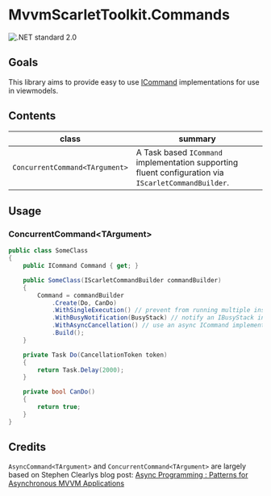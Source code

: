 # MvvmScarletToolkit.Commands

![.NET standard 2.0](https://img.shields.io/badge/.NET-standard2.0-brightgreen)

## Goals

This library aims to provide easy to use [ICommand](https://docs.microsoft.com/en-gb/dotnet/api/system.windows.input.icommand) implementations for use in viewmodels.

## Contents

|class|summary|
|---|---|
|``ConcurrentCommand<TArgument>``|A Task based ``ICommand`` implementation supporting fluent configuration via ``IScarletCommandBuilder``.|

## Usage


### ConcurrentCommand\<TArgument>

```cs
public class SomeClass
{
    public ICommand Command { get; }

    public SomeClass(IScarletCommandBuilder commandBuilder)
    {
        Command = commandBuilder
            .Create(Do, CanDo)
            .WithSingleExecution() // prevent from running multiple instances of this command at the same time
            .WithBusyNotification(BusyStack) // notify an IBusyStack instance that this command is running
            .WithAsyncCancellation() // use an async ICommand implementation for cancellation support
            .Build();
    }

    private Task Do(CancellationToken token)
    {
        return Task.Delay(2000);
    }

    private bool CanDo()
    {
        return true;
    }
}
```


## Credits

``AsyncCommand<TArgument>`` and ``ConcurrentCommand<TArgument>`` are largely based on Stephen Clearlys blog post: [Async Programming : Patterns for Asynchronous MVVM Applications](https://msdn.microsoft.com/en-us/magazine/dn630647.aspx?f=255&MSPPError=-2147217396)
